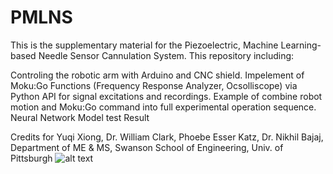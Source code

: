 # PMLNS

This is the supplementary material for the Piezoelectric, Machine Learning-based Needle Sensor Cannulation System.
This repository including:

Controling the robotic arm with Arduino and CNC shield.
Impelement of Moku:Go Functions (Frequency Response Analyzer, Ocsolliscope) via Python API for signal excitations and recordings.
Example of combine robot motion and Moku:Go command into full experimental operation sequence.
Neural Network Model test Result

Credits for Yuqi Xiong, Dr. William Clark, Phoebe Esser Katz, Dr. Nikhil Bajaj, Department of ME & MS, Swanson School of Engineering, Univ. of Pittsburgh
![alt text](Test-Environment/RoboticArm.png)
